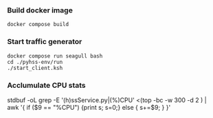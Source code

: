 ### Build docker image
```shell
docker compose build
```

### Start traffic generator
```shell
docker compose run seagull bash
cd ./pyhss-env/run
./start_client.ksh
```
### Acclumulate CPU stats
stdbuf -oL grep -E '(h)ssService.py|(%)CPU' <(top -bc -w 300 -d 2 ) | \
    awk '{ if ($9 == "%CPU") {print s; s=0;} else { s+=$9; } }'